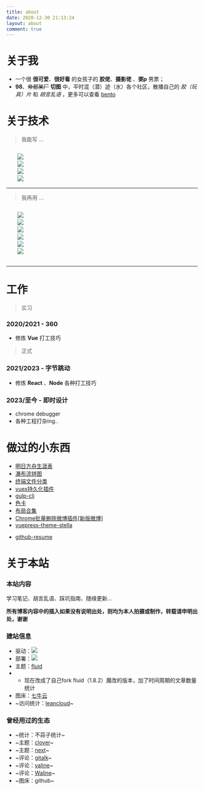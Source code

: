 ```yaml
---
title: about
date: 2020-12-30 21:13:24
layout: about
comment: true
---
```


# 关于我

- 一个很 **很可爱**、**很好看** 的女孩子的 **胶佬**、**摄影佬** 、**粥p** 男票；
- **98**、~~帝都某厂~~ **切图** 中，平时混（潜）迹（水）各个社区，散播自己的 *胶（玩具）片* 和 *胡言乱语* ，更多可以查看 [bento](https://bento.me/shuaxin)

# 关于技术


> 我能写 ...

<code>
    <img src="https://img.shields.io/badge/JavaScript-323330?style=for-the-badge&logo=javascript&logoColor=F7DF1E" />
    <img src="https://img.shields.io/badge/TypeScript-007ACC?style=for-the-badge&logo=typescript&logoColor=white" />
    <img src="https://img.shields.io/badge/CSS3-1572B6?style=for-the-badge&logo=css3&logoColor=white" />
    <img src="https://img.shields.io/badge/HTML5-E34F26?style=for-the-badge&logo=html5&logoColor=white"/>
</code>

-----------

> 我再用 ...

<code>
    <img src="https://img.shields.io/badge/React-20232A?style=for-the-badge&logo=react&logoColor=61DAFB"/>
    <img src="https://img.shields.io/badge/Vue.js-35495E?style=for-the-badge&logo=vuedotjs&logoColor=4FC08D" />
    <img src="https://img.shields.io/badge/next.js-000000?style=for-the-badge&logo=nextdotjs&logoColor=white" />
    <img src="https://img.shields.io/badge/Express.js-000000?style=for-the-badge&logo=express&logoColor=white" />
    <img src="https://img.shields.io/badge/Tailwind_CSS-38B2AC?style=for-the-badge&logo=tailwind-css&logoColor=white" />
    <img src="https://img.shields.io/badge/astro-%232C2052.svg?style=for-the-badge&logo=astro&logoColor=white" />
    <!-- <img src="https://img.shields.io/badge/Prisma-3982CE?style=for-the-badge&logo=Prisma&logoColor=white" /> -->
</code>

<!-- > 准备学 ...

<code>
    <img src="https://img.shields.io/badge/Go-00ADD8?style=for-the-badge&logo=go&logoColor=white" />
    <img src="https://img.shields.io/badge/Swift-FA7343?style=for-the-badge&logo=swift&logoColor=white" />
    <img src="https://img.shields.io/badge/Linux-FCC624?style=for-the-badge&logo=linux&logoColor=black" />
    <img src="https://img.shields.io/badge/Docker-2CA5E0?style=for-the-badge&logo=docker&logoColor=white" />
    <img src="https://img.shields.io/badge/Nginx-009639?style=for-the-badge&logo=nginx&logoColor=white" />
</code> -->

--------

<!-- > 我的[Github Resume](https://toy.shuaxinjs.cn/loginGithub) -->

<!-- ![GithubResume](http://img.shuaxinjs.cn/1645875196515.png) -->


# 工作

> 实习

### 2020/2021 - 360

- 修炼 **Vue** 打工技巧

> 正式

### 2021/2023 - 字节跳动

- 修炼 **React** 、**Node** 各种打工技巧

### 2023/至今 - 即时设计

- chrome debugger 
- 各种工程打杂ing..

# 做过的小东西 

- [明日方舟生涯表](https://arknights.shuaxinjs.cn/)
- [瀑布流拼图](https://picturepuzzle.shuaxinjs.cn/)
- [终端文件分类](https://github.com/SHUAXINDIARY/fs-killer)
- [vuex持久化插件](https://github.com/SHUAXINDIARY/cacheState)
- [gulp-cli](https://github.com/SHUAXINDIARY/demo-cli)
- [色卡](https://github.com/SHUAXINDIARY/colorGuide)
- [布局合集](https://layout-sigma.vercel.app/)
- [Chrome批量删除微博插件[新版微博]](https://github.com/SHUAXINDIARY/Weibo-plugin)
- [vuepress-theme-stella](https://github.com/SHUAXINDIARY/vuepress-theme-stella)
<!-- - [md编辑器-ol](https://github.com/SHUAXINDIARY/md-editor-ol) ---开发中 -->
- [github-resume](https://toy.shuaxinjs.cn/loginGithub)



# 关于本站

### **本站内容**

学习笔记、胡言乱语、踩坑指南、随缘更新...

**所有博客内容中的插入如果没有说明出处，则均为本人拍摄或制作，转载请申明出处，谢谢**

### **建站信息**
- 驱动：<img src="https://img.shields.io/badge/Hexo-0E83CD?style=for-the-badge&logo=hexo&logoColor=white" />
- 部署：<img src="https://camo.githubusercontent.com/b709b385d5e956a7299e4657eca82be4ac00ea534bc9884daa6c5f07f02724e6/68747470733a2f2f696d672e736869656c64732e696f2f62616467652f436c6f7564666c6172652d4633383032303f7374796c653d666f722d7468652d6261646765266c6f676f3d436c6f7564666c617265266c6f676f436f6c6f723d7768697465"/>
- 主题：[fluid](https://hexo.fluid-dev.com/docs/)
- - 现在改成了自己fork fluid（1.8.2）魔改的版本，加了时间周期的文章数量统计
- 图床：[七牛云](https://www.qiniu.com/)
- ~访问统计：[leancloud](https://www.leancloud.cn/)~



### **曾经用过的生态**
- ~统计：不蒜子统计~
- ~主题：[clover](https://github.com/esappear/hexo-theme-clover)~
- ~主题：[next](http://theme-next.iissnan.com/)~
- ~评论：[gitalk](https://github.com/gitalk/gitalk)~
- ~评论：[valine](https://valine.js.org/)~
- ~评论：[Waline](https://waline.js.org/)~
- ~图床：github~
